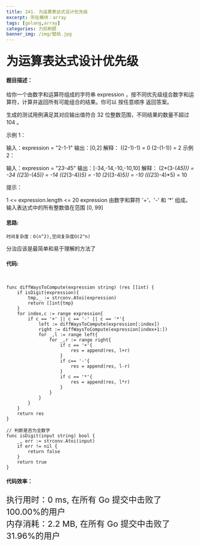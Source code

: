 ```yaml
---
title: 241. 为运算表达式设计优先级
excerpt: 所在模块：array
tags: [golang,array]
categories: 力扣刷题
banner_img: /img/壁纸.jpg
---
```


### <font size=6px>为运算表达式设计优先级</font>

#### 题目描述：

给你一个由数字和运算符组成的字符串 expression ，按不同优先级组合数字和运算符，计算并返回所有可能组合的结果。你可以 按任意顺序 返回答案。

生成的测试用例满足其对应输出值符合 32 位整数范围，不同结果的数量不超过 104 。

 

示例 1：

输入：expression = "2-1-1"
输出：[0,2]
解释：
((2-1)-1) = 0 
(2-(1-1)) = 2
示例 2：

输入：expression = "2*3-4*5"
输出：[-34,-14,-10,-10,10]
解释：
(2*(3-(4*5))) = -34 
((2*3)-(4*5)) = -14 
((2*(3-4))*5) = -10 
(2*((3-4)*5)) = -10 
(((2*3)-4)*5) = 10


提示：

1 <= expression.length <= 20
expression 由数字和算符 '+'、'-' 和 '*' 组成。
输入表达式中的所有整数值在范围 [0, 99] 

#### 思路:

```
时间复杂度：O(n^2),空间复杂度O(2^n)
```

分治应该是最简单和易于理解的方法了

#### 代码:

```golang


func diffWaysToCompute(expression string) (res []int) {
    if isDigit(expression){
        tmp,_ := strconv.Atoi(expression)
        return []int{tmp}
    }
    for index,c := range expression{
        if c == '+' || c == '-' || c == '*'{
            left := diffWaysToCompute(expression[:index])
            right := diffWaysToCompute(expression[index+1:])
            for _,l := range left{
                for _,r := range right{
                    if c == '+'{
                        res = append(res, l+r)
                    }
                    if c== '-'{
                        res = append(res, l-r)
                    }
                    if c == '*'{
                        res = append(res, l*r)
                    }
                }
            }
        }
    }
    return res
}

// 判断是否为全数字
func isDigit(input string) bool {
    _, err := strconv.Atoi(input)
    if err != nil {
        return false
    }
    return true
}
```

#### 代码效率：

<p class="note note-primary"; style="font-size:22px">
   执行用时：0 ms, 在所有 Go 提交中击败了100.00%的用户<br>
   内存消耗：2.2 MB, 在所有 Go 提交中击败了31.96%的用户
</p>

